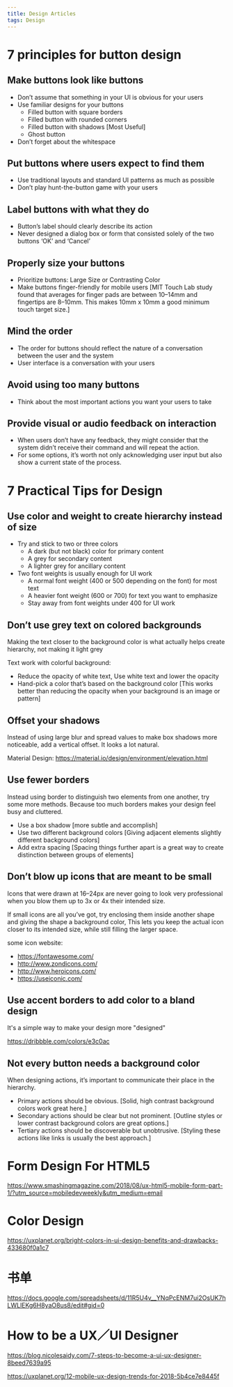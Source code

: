 ```yaml
---
title: Design Articles
tags: Design
---
```


# 7 principles for button design

## Make buttons look like buttons

- Don’t assume that something in your UI is obvious for your users
- Use familiar designs for your buttons
    - Filled button with square borders
    - Filled button with rounded corners
    - Filled button with shadows [Most Useful]
    - Ghost button
- Don’t forget about the whitespace

## Put buttons where users expect to find them

- Use traditional layouts and standard UI patterns as much as possible
- Don’t play hunt-the-button game with your users

## Label buttons with what they do

- Button’s label should clearly describe its action
- Never designed a dialog box or form that consisted solely of the two buttons ‘OK’ and ‘Cancel’

## Properly size your buttons

- Prioritize buttons: Large Size or Contrasting Color
- Make buttons finger-friendly for mobile users [MIT Touch Lab study found that averages for finger pads are between 10–14mm and fingertips are 8–10mm. This makes 10mm x 10mm a good minimum touch target size.]

## Mind the order

- The order for buttons should reflect the nature of a conversation between the user and the system
- User interface is a conversation with your users

## Avoid using too many buttons

- Think about the most important actions you want your users to take

## Provide visual or audio feedback on interaction

- When users don’t have any feedback, they might consider that the system didn’t receive their command and will repeat the action. 
- For some options, it’s worth not only acknowledging user input but also show a current state of the process.

# 7 Practical Tips for Design

## Use color and weight to create hierarchy instead of size

- Try and stick to two or three colors
    - A dark (but not black) color for primary content
    - A grey for secondary content
    - A lighter grey for ancillary content
- Two font weights is usually enough for UI work
    - A normal font weight (400 or 500 depending on the font) for most text
    - A heavier font weight (600 or 700) for text you want to emphasize
    - Stay away from font weights under 400 for UI work
    
## Don’t use grey text on colored backgrounds

Making the text closer to the background color is what actually helps create hierarchy, not making it light grey

Text work with colorful background: 

- Reduce the opacity of white text, Use white text and lower the opacity
- Hand-pick a color that’s based on the background color [This works better than reducing the opacity when your background is an image or pattern]

## Offset your shadows

Instead of using large blur and spread values to make box shadows more noticeable, add a vertical offset. It looks a lot natural.  

Material Design: <https://material.io/design/environment/elevation.html>

## Use fewer borders

Instead using border to distinguish two elements from one another, try some more methods. Because too much borders makes your design feel busy and cluttered.

- Use a box shadow [more subtle and accomplish]
- Use two different background colors [Giving adjacent elements slightly different background colors]
- Add extra spacing [Spacing things further apart is a great way to create distinction between groups of elements]

## Don’t blow up icons that are meant to be small

Icons that were drawn at 16–24px are never going to look very professional when you blow them up to 3x or 4x their intended size.

If small icons are all you’ve got, try enclosing them inside another shape and giving the shape a background color, This lets you keep the actual icon closer to its intended size, while still filling the larger space.

some icon website:

- <https://fontawesome.com/>
- <http://www.zondicons.com/>
- <http://www.heroicons.com/>
- <https://useiconic.com/>

## Use accent borders to add color to a bland design

It's a simple way to make your design more "designed"

<https://dribbble.com/colors/e3c0ac>

## Not every button needs a background color

When designing actions, it’s important to communicate their place in the hierarchy.

- Primary actions should be obvious. [Solid, high contrast background colors work great here.]
- Secondary actions should be clear but not prominent. [Outline styles or lower contrast background colors are great options.]
- Tertiary actions should be discoverable but unobtrusive. [Styling these actions like links is usually the best approach.]

# Form Design For HTML5

<https://www.smashingmagazine.com/2018/08/ux-html5-mobile-form-part-1/?utm_source=mobiledevweekly&utm_medium=email>

# Color Design

<https://uxplanet.org/bright-colors-in-ui-design-benefits-and-drawbacks-433680f0a1c7>

# 书单

<https://docs.google.com/spreadsheets/d/11R5U4v__YNqPcENM7ui2OsUK7hLWLlEKg6H8yaO8us8/edit#gid=0>

# How to be a UX／UI Designer

<https://blog.nicolesaidy.com/7-steps-to-become-a-ui-ux-designer-8beed7639a95>

<https://uxplanet.org/12-mobile-ux-design-trends-for-2018-5b4ce7e8445f>